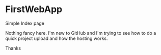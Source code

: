 FirstWebApp
===========

Simple Index page

Nothing fancy here.  I'm new to GitHub and I'm trying to see how to do a quick project upload and how the hosting works.

Thanks


